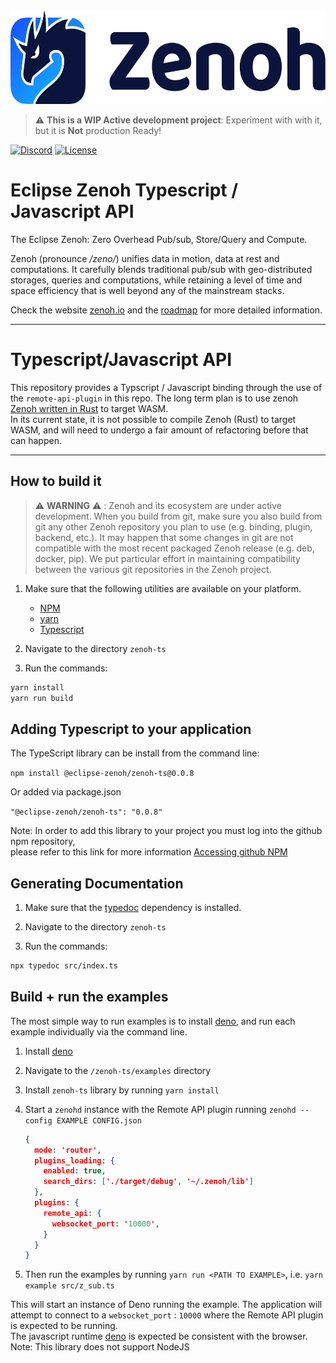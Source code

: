 <img src="https://raw.githubusercontent.com/eclipse-zenoh/zenoh/master/zenoh-dragon.png" height="150">

> :warning: **This is a WIP Active development project**: Experiment with with it, but it is **Not** production Ready!

[![Discord](https://img.shields.io/badge/chat-on%20discord-blue)](https://discord.gg/2GJ958VuHs)
[![License](https://img.shields.io/badge/License-Apache%202.0-blue.svg)](https://opensource.org/licenses/Apache-2.0)

# Eclipse Zenoh Typescript / Javascript API

The Eclipse Zenoh: Zero Overhead Pub/sub, Store/Query and Compute.

Zenoh (pronounce _/zeno/_) unifies data in motion, data at rest and computations. It carefully blends traditional pub/sub with geo-distributed storages, queries and computations, while retaining a level of time and space efficiency that is well beyond any of the mainstream stacks.

Check the website [zenoh.io](http://zenoh.io) and the [roadmap](https://github.com/eclipse-zenoh/roadmap) for more detailed information.

---

# Typescript/Javascript API

This repository provides a Typscript / Javascript binding through the use of the `remote-api-plugin` in this repo.
The long term plan is to use zenoh [Zenoh written in Rust](https://github.com/eclipse-zenoh/zenoh) to target WASM.  
In its current state, it is not possible to compile Zenoh (Rust) to target WASM, and will need to undergo a fair amount of refactoring before that can happen.

---

## How to build it

> :warning: **WARNING** :warning: : Zenoh and its ecosystem are under active development. When you build from git, make sure you also build from git any other Zenoh repository you plan to use (e.g. binding, plugin, backend, etc.). It may happen that some changes in git are not compatible with the most recent packaged Zenoh release (e.g. deb, docker, pip). We put particular effort in maintaining compatibility between the various git repositories in the Zenoh project.

1. Make sure that the following utilities are available on your platform.

   - [NPM](https://www.npmjs.com/package/npm)
   - [yarn](https://classic.yarnpkg.com/lang/en/docs/install/#debian-stable)
   - [Typescript](https://www.typescriptlang.org/download/)

2. Navigate to the directory `zenoh-ts`

3. Run the commands:

```bash
yarn install 
yarn run build
```

## Adding Typescript to your application

The TypeScript library can be install from the command line:

`npm install @eclipse-zenoh/zenoh-ts@0.0.8`

Or added via package.json

`"@eclipse-zenoh/zenoh-ts": "0.0.8"`

Note: In order to add this library to your project you must log into the github npm repository,  
please refer to this link for more information [Accessing github NPM](https://docs.github.com/en/packages/working-with-a-github-packages-registry/working-with-the-npm-registry#authenticating-with-a-personal-access-token)

## Generating Documentation

1. Make sure that the [typedoc](https://typedoc.org/) dependency is installed.

2. Navigate to the directory `zenoh-ts`

3. Run the commands:

```bash
npx typedoc src/index.ts
```

## Build + run the examples

The most simple way to run examples is to install [deno](https://deno.com/), and run each example individually via the command line.  

1. Install [deno](https://deno.com/)
2. Navigate to the `/zenoh-ts/examples` directory
3. Install `zenoh-ts` library by running `yarn install`
4. Start a `zenohd` instance with the Remote API plugin running `zenohd --config EXAMPLE CONFIG.json`

    ```json
    {
      mode: 'router',
      plugins_loading: {
        enabled: true,
        search_dirs: ['./target/debug', '~/.zenoh/lib']
      },
      plugins: {
        remote_api: {
          websocket_port: '10000',
        }
      }
    }
    ```

5. Then run the examples by running `yarn run <PATH TO EXAMPLE>`, i.e. `yarn example src/z_sub.ts`

This will start an instance of Deno running the example.
The application will attempt to connect to a `websocket_port` : `10000` where the Remote API plugin is expected to be running.  
The javascript runtime [deno](https://deno.com/) is expected be consistent with the browser.
Note: This library does not support NodeJS
